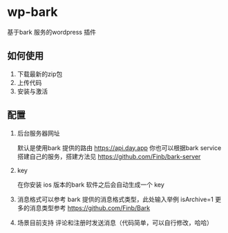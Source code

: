 # wp-bark
基于bark 服务的wordpress 插件 

## 如何使用

1. 下载最新的zip包
2. 上传代码
3. 安装与激活

## 配置

1. 后台服务器网址 

   默认是使用bark 提供的路由  https://api.day.app  你也可以根据bark service 搭建自己的服务，搭建方法见 https://github.com/Finb/bark-server

2. key 

   在你安装 ios 版本的bark 软件之后会自动生成一个 key 

3. 消息格式可以参考 bark 提供的消息格式类型，此处输入举例 isArchive=1  更多的消息类型参考 https://github.com/Finb/Bark

4. 场景目前支持 评论和注册时发送消息（代码简单，可以自行修改，哈哈）
